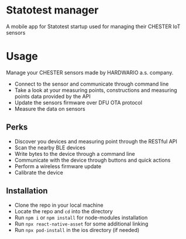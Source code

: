 # Statotest manager
A mobile app for Statotest startup used for managing their CHESTER IoT sensors
# Usage
Manage your CHESTER sensors made by HARDWARIO a.s. company.
* Connect to the sensor and communicate through command line
* Take a look at your measuring points, constructions and measuring points data provided by the API
* Update the sensors firmware over DFU OTA protocol
* Measure the data on sensors

## Perks
* Discover you devices and measuring point through the RESTful API
* Scan the nearby BLE devices
* Write bytes to the device through a command line
* Communicate with the device through buttons and quick actions
* Perform a wireless firmware update
* Calibrate the device

## Installation
* Clone the repo in your local machine
* Locate the repo and ```cd``` into the directory
* Run ```npm i``` or ```npm install``` for node-modules installation
* Run ```npx react-native-asset``` for some additional linking
* Run ```npx pod-install``` in the ios directory (if needed)
